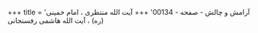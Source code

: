 +++
title = 'آرامش و چالش - صفحه - 00134'
+++
آیت الله منتظری ، امام خمینی (ره) ، آیت الله هاشمی رفسنجانی